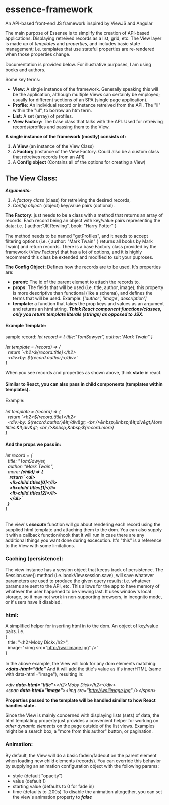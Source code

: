 # essence-framework
An API-based front-end JS framework inspired by ViewJS and Angular

The main purpose of Essense is to simplify the creation of API-based applications. Displaying retreived records as a list, grid, etc. The View layer is made up of *templates* and *properties,* and includes basic state management; i.e. templates that use stateful properties are re-rendered when those properties change.

Documentation is provided below. For illustrative purposes, I am using books and authors.

Some key terms:

- <strong>View:</strong> A single instance of the framework. Generally speaking this will be the application, although multiple Views can certainly be employed; usually for different sections of an SPA (single page application).
- <strong>Profile:</strong> An individual record or instance retreived from the API. The "li" within the "ul", to borrow an htm term. 
- <strong>List:</strong> A set (array) of profiles.
- <strong>View Factory:</strong> The base class that talks with the API. Used for retreiving records/profiles and passing them to the View. 

**A single instance of the framework (mostly) consists of:**
1) **A View** (an instance of the View Class)
2) A **Factory** (instance of the View Factory. Could also be a custom class that retreives records from an API)
3) A **Config object** (Contains all of the options for creating a View)


## The View Class: 
***Arguments:*** 
1. *A factory class* (class) for retreiving the desired records,
2. *Config object:* (object) key/value pairs (optional). 

**The Factory:** just needs to be a class with a method that returns an array of records. Each record being an object with key/value pairs representing the data: i.e. { author:"JK Rowling", book: "Harry Potter" } 

The method needs to be named "getProfiles", and it needs to accept filtering options (i.e. { author: "Mark Twain" } returns all books by Mark Twain) and return records. There is a base Factory class provided by the framework (View.Factory) that has a lot of options, and it is highly recommend this class be extended and modified to suit your puproses.

**The Config Object:** Defines how the records are to be used. It's properties are:

  - <strong>parent:</strong> The id of the parent element to attach the records to.
  - <strong>props:</strong> The fields that will be used (i.e. title, author, image); this property is more descriptive than functional (like a schema), and defines the terms that will be used. Example: <i>['author', 'image', description']</i>
  - <strong>template:</strong> a function that takes the prop keys and values as an argument and returns an html string. ***Think React component functions/classes, only you return template literals (strings) as opposed to JSX.***

#### Example Template:

sample record: *let record = { title:"TomSawyer", author:"Mark Twain" }*  
  
  
<i>let template = (record) => {  
    &nbsp;&nbsp;return \`&lt;h2&gt;${record.title}&lt;/h2&gt;  
    &nbsp;&nbsp;&lt;div&gt;by: ${record.author}&lt;/div&gt;\`  
}  
</i>

When you see records and properties as shown above, think **state** in react.

#### Similar to React, you can also pass in child components (templates within templates).

Example:  
  <i>
    <br />let template = (record) => {
    <br />&nbsp;&nbsp;return \`&lt;h2&gt;${record.title}&lt;/h2&gt;
    <br />&nbsp;&nbsp;&lt;div&gt;by: ${record.author}&lt;/div&gt;
    <br />&nbsp;&nbsp;&lt;div&gt;More titles:&lt;div&gt;
    <br />&nbsp;&nbsp;${record.more}
<br />}
  </i>
  <br>
  #### And the props we pass in:
  <i>let record = {  
     &nbsp;&nbsp;title: "TomSawyer,   
     &nbsp;&nbsp;author: "Mark Twain",    
     &nbsp;&nbsp;more: <strong>(child) => {  
       &nbsp;&nbsp;&nbsp;&nbsp;return \`\<ul\>  
         &nbsp;&nbsp;&nbsp;&nbsp;\<li\>child.titles[0]\</li\>  
         &nbsp;&nbsp;&nbsp;&nbsp;\<li\>child.titles[1]\</li\>  
         &nbsp;&nbsp;&nbsp;&nbsp;\<li\>child.titles[2]\</li\>  
       &nbsp;&nbsp;&nbsp;&nbsp;\</ul\>\`  
     &nbsp;&nbsp;}</strong>  
   }</i>  
  <br />
 

The view's ***execute*** function will go about rendering each record using the supplied html template and attaching them to the dom. You can also supply it with a callback function/hook that it will run in case there are any additional things you want done during excecution. It's "this" is a reference to the View with some limitations.

### Caching (persistence): 
The view instance has a session object that keeps track of persistence. The Session.save() method (i.e. bookView.session.save), will save whatever parameters are used to produce the given query results; i.e. whatever params are sent to the API, etc. This allows for the app to have memory of whatever the user happened to be viewing last. It uses window's local storage, so it may not work in non-supporting browsers, in incognito mode, or if users have it disabled.

### html:
A simplified helper for inserting html in to the dom. An object of key/value pairs. i.e. 
<br />{ 
<br />&nbsp;&nbsp;title: "&lt;h2&gt;Moby Dick&lt;/h2&gt;", 
<br />&nbsp;&nbsp;image: '&lt;img src="http://wailimage.jpg" /&gt;'
<br />}
<br /><br />In the above example, the View will look for any dom elements matching: ***<data-html="title"***
And it will add the title's value as it's innerHTML (same with data-html="image"), resulting in:
<br />
<br /><i>&lt;div <strong>data-html="title"</strong>&gt;&lt;h2&gt;Moby Dick&lt;/h2&gt;&lt;/div&gt;</i>  
<i>&lt;span <strong>data-html="image"</strong>&gt;&lt;img src="http://wailimage.jpg" /&gt;&lt;/span&gt;</i>  

**Properties passed to the template will be handled similar to how React handles state.**

Since the View is mainly concerned with displaying lists (sets) of data, the html templating property just provides a convenient helper for working on *other dynamic elements* on the page outside of the list views. Examples might be a search box, a "more from this author" button, or pagination.

### Animation: 
By default, the View will do a basic fadein/fadeout on the parent element when loading new child elements (records). You can override this behavior by supplying an animation configuration object with the following params: 
- style (default "opacity")
- value (default 1)
- starting value (defaults to 0 for fade in)
- time (defaults to .200s)
To disable the animation altogether, you can set the view's animation property to ***false***


